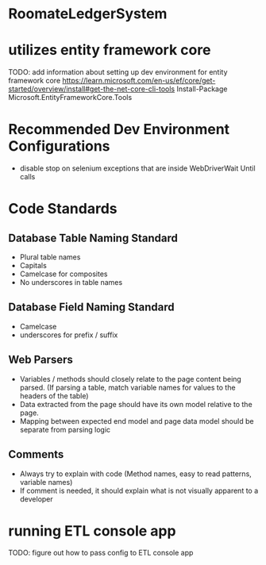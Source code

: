 # RoomateLedgerSystem

# utilizes entity framework core
TODO: add information about setting up dev environment for entity framework core
https://learn.microsoft.com/en-us/ef/core/get-started/overview/install#get-the-net-core-cli-tools
Install-Package Microsoft.EntityFrameworkCore.Tools


# Recommended Dev Environment Configurations

- disable stop on selenium exceptions that are inside WebDriverWait Until calls

# Code Standards

## Database Table Naming Standard
- Plural table names
- Capitals
- Camelcase for composites
- No underscores in table names

## Database Field Naming Standard
- Camelcase
- underscores for prefix / suffix
 
## Web Parsers
- Variables / methods should closely relate to the page content being parsed. (If parsing a table, match variable names for values to the headers of the table)
- Data extracted from the page should have its own model relative to the page.
- Mapping between expected end model and page data model should be separate from parsing logic

## Comments
- Always try to explain with code (Method names, easy to read patterns, variable names)
- If comment is needed, it should explain what is not visually apparent to a developer

# running ETL console app
TODO: figure out how to pass config to ETL console app
